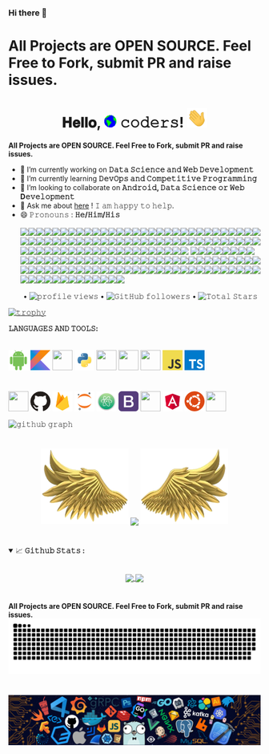 ### Hi there 👋

<!--
**ps-19/ps-19** is a ✨ _special_ ✨ repository because its `README.md` (this file) appears on your GitHub profile.


Here are some ideas to get you started:
-->

# All Projects are OPEN SOURCE. Feel Free to Fork, submit PR and raise issues.

<h1 align="center">
  𝐇𝐞𝐥𝐥𝐨, <a target="_blank">
    <img src="https://github.com/ps-19/ps-19/blob/master/GIF/Earth.gif" width="25px" style="max-width:100%;">
  </a> 𝚌𝚘𝚍𝚎𝚛𝚜! <a target="_blank">
    <img src="https://github.com/ps-19/ps-19/blob/master/GIF/Hi.gif" width="40px" style="max-width:100%;">
  </a>
  
</h1>

**All Projects are OPEN SOURCE. Feel Free to Fork, submit PR and raise issues.**

- 🔭 I’m currently working on **𝙳𝚊𝚝𝚊 𝚂𝚌𝚒𝚎𝚗𝚌𝚎 𝚊𝚗𝚍 𝚆𝚎𝚋 𝙳𝚎𝚟𝚎𝚕𝚘𝚙𝚖𝚎𝚗𝚝**
- 🌱 I’m currently learning **𝙳𝚎𝚟𝙾𝚙𝚜 𝚊𝚗𝚍 𝙲𝚘𝚖𝚙𝚎𝚝𝚒𝚝𝚒𝚟𝚎 𝙿𝚛𝚘𝚐𝚛𝚊𝚖𝚖𝚒𝚗𝚐**
- 👯 I’m looking to collaborate on **𝙰𝚗𝚍𝚛𝚘𝚒𝚍, 𝙳𝚊𝚝𝚊 𝚂𝚌𝚒𝚎𝚗𝚌𝚎 𝚘𝚛 𝚆𝚎𝚋 D𝚎𝚟𝚎𝚕𝚘𝚙𝚖𝚎𝚗𝚝**
- 💬 Ask me about [here](https://github.com/ps-19/ps-19/issues/3) ! 𝙸 𝚊𝚖 𝚑𝚊𝚙𝚙𝚢 𝚝𝚘 𝚑𝚎𝚕𝚙.
- 😄 𝙿𝚛𝚘𝚗𝚘𝚞𝚗𝚜 : **𝙷𝚎/𝙷𝚒𝚖/𝙷𝚒𝚜** 
<br></br> 
<img src="https://emojis.slackmojis.com/emojis/images/1495224255/2288/christmas_parrot.gif?1495224255" width="30"/><img src="https://emojis.slackmojis.com/emojis/images/1495224255/2288/christmas_parrot.gif?1495224255" width="30"/><img src="https://emojis.slackmojis.com/emojis/images/1495224255/2288/christmas_parrot.gif?1495224255" width="30"/><img src="https://emojis.slackmojis.com/emojis/images/1495224255/2288/christmas_parrot.gif?1495224255" width="30"/><img src="https://emojis.slackmojis.com/emojis/images/1495224255/2288/christmas_parrot.gif?1495224255" width="30"/><img src="https://emojis.slackmojis.com/emojis/images/1495224255/2288/christmas_parrot.gif?1495224255" width="30"/><img src="https://emojis.slackmojis.com/emojis/images/1495224255/2288/christmas_parrot.gif?1495224255" width="30"/><img src="https://emojis.slackmojis.com/emojis/images/1495224255/2288/christmas_parrot.gif?1495224255" width="30"/><img src="https://emojis.slackmojis.com/emojis/images/1495224255/2288/christmas_parrot.gif?1495224255" width="30"/><img src="https://emojis.slackmojis.com/emojis/images/1495224255/2288/christmas_parrot.gif?1495224255" width="30"/><img src="https://emojis.slackmojis.com/emojis/images/1495224255/2288/christmas_parrot.gif?1495224255" width="30"/><img src="https://emojis.slackmojis.com/emojis/images/1495224255/2288/christmas_parrot.gif?1495224255" width="30"/><img src="https://emojis.slackmojis.com/emojis/images/1495224255/2288/christmas_parrot.gif?1495224255" width="30"/><img src="https://emojis.slackmojis.com/emojis/images/1495224255/2288/christmas_parrot.gif?1495224255" width="30"/><img src="https://emojis.slackmojis.com/emojis/images/1495224255/2288/christmas_parrot.gif?1495224255" width="30"/><img src="https://emojis.slackmojis.com/emojis/images/1495224255/2288/christmas_parrot.gif?1495224255" width="30"/><img src="https://emojis.slackmojis.com/emojis/images/1495224255/2288/christmas_parrot.gif?1495224255" width="30"/><img src="https://emojis.slackmojis.com/emojis/images/1495224255/2288/christmas_parrot.gif?1495224255" width="30"/><img src="https://emojis.slackmojis.com/emojis/images/1495224255/2288/christmas_parrot.gif?1495224255" width="30"/><img src="https://emojis.slackmojis.com/emojis/images/1495224255/2288/christmas_parrot.gif?1495224255" width="30"/><img src="https://emojis.slackmojis.com/emojis/images/1495224255/2288/christmas_parrot.gif?1495224255" width="30"/><img src="https://emojis.slackmojis.com/emojis/images/1495224255/2288/christmas_parrot.gif?1495224255" width="30"/><img src="https://emojis.slackmojis.com/emojis/images/1495224255/2288/christmas_parrot.gif?1495224255" width="30"/><img src="https://emojis.slackmojis.com/emojis/images/1495224255/2288/christmas_parrot.gif?1495224255" width="30"/><img src="https://emojis.slackmojis.com/emojis/images/1495224255/2288/christmas_parrot.gif?1495224255" width="30"/><img src="https://emojis.slackmojis.com/emojis/images/1495224255/2288/christmas_parrot.gif?1495224255" width="30"/><img src="https://emojis.slackmojis.com/emojis/images/1495224255/2288/christmas_parrot.gif?1495224255" width="30"/><img src="https://emojis.slackmojis.com/emojis/images/1495224255/2288/christmas_parrot.gif?1495224255" width="30"/><img src="https://emojis.slackmojis.com/emojis/images/1495224255/2288/christmas_parrot.gif?1495224255" width="30"/><img src="https://emojis.slackmojis.com/emojis/images/1495224255/2288/christmas_parrot.gif?1495224255" width="30"/><img src="https://emojis.slackmojis.com/emojis/images/1495224255/2288/christmas_parrot.gif?1495224255" width="30"/><img src="https://emojis.slackmojis.com/emojis/images/1495224255/2288/christmas_parrot.gif?1495224255" width="30"/><img src="https://emojis.slackmojis.com/emojis/images/1495224255/2288/christmas_parrot.gif?1495224255" width="30"/><img src="https://emojis.slackmojis.com/emojis/images/1495224255/2288/christmas_parrot.gif?1495224255" width="30"/><img src="https://emojis.slackmojis.com/emojis/images/1495224255/2288/christmas_parrot.gif?1495224255" width="30"/><img src="https://emojis.slackmojis.com/emojis/images/1495224255/2288/christmas_parrot.gif?1495224255" width="30"/><img src="https://emojis.slackmojis.com/emojis/images/1495224255/2288/christmas_parrot.gif?1495224255" width="30"/><img src="https://emojis.slackmojis.com/emojis/images/1495224255/2288/christmas_parrot.gif?1495224255" width="30"/><img src="https://emojis.slackmojis.com/emojis/images/1495224255/2288/christmas_parrot.gif?1495224255" width="30"/><img src="https://emojis.slackmojis.com/emojis/images/1495224255/2288/christmas_parrot.gif?1495224255" width="30"/><img src="https://emojis.slackmojis.com/emojis/images/1495224255/2288/christmas_parrot.gif?1495224255" width="30"/><img src="https://emojis.slackmojis.com/emojis/images/1495224255/2288/christmas_parrot.gif?1495224255" width="30"/><img src="https://emojis.slackmojis.com/emojis/images/1495224255/2288/christmas_parrot.gif?1495224255" width="30"/><img src="https://emojis.slackmojis.com/emojis/images/1495224255/2288/christmas_parrot.gif?1495224255" width="30"/><img src="https://emojis.slackmojis.com/emojis/images/1495224255/2288/christmas_parrot.gif?1495224255" width="30"/><img src="https://emojis.slackmojis.com/emojis/images/1495224255/2288/christmas_parrot.gif?1495224255" width="30"/><img src="https://emojis.slackmojis.com/emojis/images/1495224255/2288/christmas_parrot.gif?1495224255" width="30"/><img src="https://emojis.slackmojis.com/emojis/images/1495224255/2288/christmas_parrot.gif?1495224255" width="30"/><img src="https://emojis.slackmojis.com/emojis/images/1495224255/2288/christmas_parrot.gif?1495224255" width="30"/><img src="https://emojis.slackmojis.com/emojis/images/1495224255/2288/christmas_parrot.gif?1495224255" width="30"/><img src="https://emojis.slackmojis.com/emojis/images/1495224255/2288/christmas_parrot.gif?1495224255" width="30"/><img src="https://emojis.slackmojis.com/emojis/images/1495224255/2288/christmas_parrot.gif?1495224255" width="30"/><img src="https://emojis.slackmojis.com/emojis/images/1495224255/2288/christmas_parrot.gif?1495224255" width="30"/><img src="https://emojis.slackmojis.com/emojis/images/1495224255/2288/christmas_parrot.gif?1495224255" width="30"/><img src="https://emojis.slackmojis.com/emojis/images/1495224255/2288/christmas_parrot.gif?1495224255" width="30"/><img src="https://emojis.slackmojis.com/emojis/images/1495224255/2288/christmas_parrot.gif?1495224255" width="30"/><img src="https://emojis.slackmojis.com/emojis/images/1495224255/2288/christmas_parrot.gif?1495224255" width="30"/><img src="https://emojis.slackmojis.com/emojis/images/1495224255/2288/christmas_parrot.gif?1495224255" width="30"/><img src="https://emojis.slackmojis.com/emojis/images/1495224255/2288/christmas_parrot.gif?1495224255" width="30"/><img src="https://emojis.slackmojis.com/emojis/images/1495224255/2288/christmas_parrot.gif?1495224255" width="30"/><img src="https://emojis.slackmojis.com/emojis/images/1495224255/2288/christmas_parrot.gif?1495224255" width="30"/><img src="https://emojis.slackmojis.com/emojis/images/1495224255/2288/christmas_parrot.gif?1495224255" width="30"/><img src="https://emojis.slackmojis.com/emojis/images/1495224255/2288/christmas_parrot.gif?1495224255" width="30"/><img src="https://emojis.slackmojis.com/emojis/images/1495224255/2288/christmas_parrot.gif?1495224255" width="30"/><img src="https://emojis.slackmojis.com/emojis/images/1495224255/2288/christmas_parrot.gif?1495224255" width="30"/><img src="https://emojis.slackmojis.com/emojis/images/1495224255/2288/christmas_parrot.gif?1495224255" width="30"/><img src="https://emojis.slackmojis.com/emojis/images/1495224255/2288/christmas_parrot.gif?1495224255" width="30"/><img src="https://emojis.slackmojis.com/emojis/images/1495224255/2288/christmas_parrot.gif?1495224255" width="30"/><img src="https://emojis.slackmojis.com/emojis/images/1495224255/2288/christmas_parrot.gif?1495224255" width="30"/><img src="https://emojis.slackmojis.com/emojis/images/1495224255/2288/christmas_parrot.gif?1495224255" width="30"/><img src="https://emojis.slackmojis.com/emojis/images/1495224255/2288/christmas_parrot.gif?1495224255" width="30"/><img src="https://emojis.slackmojis.com/emojis/images/1495224255/2288/christmas_parrot.gif?1495224255" width="30"/><img src="https://emojis.slackmojis.com/emojis/images/1495224255/2288/christmas_parrot.gif?1495224255" width="30"/><img src="https://emojis.slackmojis.com/emojis/images/1495224255/2288/christmas_parrot.gif?1495224255" width="30"/><img src="https://emojis.slackmojis.com/emojis/images/1495224255/2288/christmas_parrot.gif?1495224255" width="30"/><img src="https://emojis.slackmojis.com/emojis/images/1495224255/2288/christmas_parrot.gif?1495224255" width="30"/><img src="https://emojis.slackmojis.com/emojis/images/1495224255/2288/christmas_parrot.gif?1495224255" width="30"/><img src="https://emojis.slackmojis.com/emojis/images/1495224255/2288/christmas_parrot.gif?1495224255" width="30"/><img src="https://emojis.slackmojis.com/emojis/images/1495224255/2288/christmas_parrot.gif?1495224255" width="30"/><img src="https://emojis.slackmojis.com/emojis/images/1495224255/2288/christmas_parrot.gif?1495224255" width="30"/><img src="https://emojis.slackmojis.com/emojis/images/1495224255/2288/christmas_parrot.gif?1495224255" width="30"/>
<img src="https://emojis.slackmojis.com/emojis/images/1593555389/9579/blob_excited.gif?1593555389" width="30px"><img src="https://emojis.slackmojis.com/emojis/images/1593555389/9579/blob_excited.gif?1593555389" width="30px"><img src="https://emojis.slackmojis.com/emojis/images/1593555389/9579/blob_excited.gif?1593555389" width="30px"><img src="https://emojis.slackmojis.com/emojis/images/1593555389/9579/blob_excited.gif?1593555389" width="30px"><img src="https://emojis.slackmojis.com/emojis/images/1593555389/9579/blob_excited.gif?1593555389" width="30px"><img src="https://emojis.slackmojis.com/emojis/images/1593555389/9579/blob_excited.gif?1593555389" width="30px"><img src="https://emojis.slackmojis.com/emojis/images/1593555389/9579/blob_excited.gif?1593555389" width="30px"><img src="https://emojis.slackmojis.com/emojis/images/1593555389/9579/blob_excited.gif?1593555389" width="30px"><img src="https://emojis.slackmojis.com/emojis/images/1593555389/9579/blob_excited.gif?1593555389" width="30px"><img src="https://emojis.slackmojis.com/emojis/images/1593555389/9579/blob_excited.gif?1593555389" width="30px"><img src="https://emojis.slackmojis.com/emojis/images/1593555389/9579/blob_excited.gif?1593555389" width="30px"><img src="https://emojis.slackmojis.com/emojis/images/1593555389/9579/blob_excited.gif?1593555389" width="30px"><img src="https://emojis.slackmojis.com/emojis/images/1593555389/9579/blob_excited.gif?1593555389" width="30px"><img src="https://emojis.slackmojis.com/emojis/images/1593555389/9579/blob_excited.gif?1593555389" width="30px"><img src="https://emojis.slackmojis.com/emojis/images/1593555389/9579/blob_excited.gif?1593555389" width="30px"><img src="https://emojis.slackmojis.com/emojis/images/1593555389/9579/blob_excited.gif?1593555389" width="30px"><img src="https://emojis.slackmojis.com/emojis/images/1593555389/9579/blob_excited.gif?1593555389" width="30px"><img src="https://emojis.slackmojis.com/emojis/images/1593555389/9579/blob_excited.gif?1593555389" width="30px"><img src="https://emojis.slackmojis.com/emojis/images/1593555389/9579/blob_excited.gif?1593555389" width="30px"><img src="https://emojis.slackmojis.com/emojis/images/1593555389/9579/blob_excited.gif?1593555389" width="30px"><img src="https://emojis.slackmojis.com/emojis/images/1593555389/9579/blob_excited.gif?1593555389" width="30px"><img src="https://emojis.slackmojis.com/emojis/images/1593555389/9579/blob_excited.gif?1593555389" width="30px"><img src="https://emojis.slackmojis.com/emojis/images/1593555389/9579/blob_excited.gif?1593555389" width="30px"><img src="https://emojis.slackmojis.com/emojis/images/1593555389/9579/blob_excited.gif?1593555389" width="30px"><img src="https://emojis.slackmojis.com/emojis/images/1593555389/9579/blob_excited.gif?1593555389" width="30px"><img src="https://emojis.slackmojis.com/emojis/images/1593555389/9579/blob_excited.gif?1593555389" width="30px"><img src="https://emojis.slackmojis.com/emojis/images/1593555389/9579/blob_excited.gif?1593555389" width="30px"><img src="https://emojis.slackmojis.com/emojis/images/1593555389/9579/blob_excited.gif?1593555389" width="30px"><img src="https://emojis.slackmojis.com/emojis/images/1593555389/9579/blob_excited.gif?1593555389" width="30px"><img src="https://emojis.slackmojis.com/emojis/images/1593555389/9579/blob_excited.gif?1593555389" width="30px"><img src="https://emojis.slackmojis.com/emojis/images/1593555389/9579/blob_excited.gif?1593555389" width="30px"><img src="https://emojis.slackmojis.com/emojis/images/1593555389/9579/blob_excited.gif?1593555389" width="30px"><img src="https://emojis.slackmojis.com/emojis/images/1593555389/9579/blob_excited.gif?1593555389" width="30px"><img src="https://emojis.slackmojis.com/emojis/images/1593555389/9579/blob_excited.gif?1593555389" width="30px"><img src="https://emojis.slackmojis.com/emojis/images/1593555389/9579/blob_excited.gif?1593555389" width="30px"><img src="https://emojis.slackmojis.com/emojis/images/1593555389/9579/blob_excited.gif?1593555389" width="30px"><img src="https://emojis.slackmojis.com/emojis/images/1593555389/9579/blob_excited.gif?1593555389" width="30px"><img src="https://emojis.slackmojis.com/emojis/images/1593555389/9579/blob_excited.gif?1593555389" width="30px"><img src="https://emojis.slackmojis.com/emojis/images/1593555389/9579/blob_excited.gif?1593555389" width="30px"><img src="https://emojis.slackmojis.com/emojis/images/1593555389/9579/blob_excited.gif?1593555389" width="30px"><img src="https://emojis.slackmojis.com/emojis/images/1593555389/9579/blob_excited.gif?1593555389" width="30px"><img src="https://emojis.slackmojis.com/emojis/images/1593555389/9579/blob_excited.gif?1593555389" width="30px"><img src="https://emojis.slackmojis.com/emojis/images/1593555389/9579/blob_excited.gif?1593555389" width="30px"><img src="https://emojis.slackmojis.com/emojis/images/1593555389/9579/blob_excited.gif?1593555389" width="30px"><img src="https://emojis.slackmojis.com/emojis/images/1593555389/9579/blob_excited.gif?1593555389" width="30px"><img src="https://emojis.slackmojis.com/emojis/images/1593555389/9579/blob_excited.gif?1593555389" width="30px"><img src="https://emojis.slackmojis.com/emojis/images/1593555389/9579/blob_excited.gif?1593555389" width="30px"><img src="https://emojis.slackmojis.com/emojis/images/1593555389/9579/blob_excited.gif?1593555389" width="30px"><img src="https://emojis.slackmojis.com/emojis/images/1593555389/9579/blob_excited.gif?1593555389" width="30px"><img src="https://emojis.slackmojis.com/emojis/images/1593555389/9579/blob_excited.gif?1593555389" width="30px"><img src="https://emojis.slackmojis.com/emojis/images/1593555389/9579/blob_excited.gif?1593555389" width="30px"><img src="https://emojis.slackmojis.com/emojis/images/1593555389/9579/blob_excited.gif?1593555389" width="30px"><img src="https://emojis.slackmojis.com/emojis/images/1593555389/9579/blob_excited.gif?1593555389" width="30px"><img src="https://emojis.slackmojis.com/emojis/images/1593555389/9579/blob_excited.gif?1593555389" width="30px"><img src="https://emojis.slackmojis.com/emojis/images/1593555389/9579/blob_excited.gif?1593555389" width="30px"><img src="https://emojis.slackmojis.com/emojis/images/1593555389/9579/blob_excited.gif?1593555389" width="30px"><img src="https://emojis.slackmojis.com/emojis/images/1593555389/9579/blob_excited.gif?1593555389" width="30px"><img src="https://emojis.slackmojis.com/emojis/images/1593555389/9579/blob_excited.gif?1593555389" width="30px"><img src="https://emojis.slackmojis.com/emojis/images/1593555389/9579/blob_excited.gif?1593555389" width="30px"><img src="https://emojis.slackmojis.com/emojis/images/1593555389/9579/blob_excited.gif?1593555389" width="30px"><img src="https://emojis.slackmojis.com/emojis/images/1593555389/9579/blob_excited.gif?1593555389" width="30px"><img src="https://emojis.slackmojis.com/emojis/images/1593555389/9579/blob_excited.gif?1593555389" width="30px"><img src="https://emojis.slackmojis.com/emojis/images/1593555389/9579/blob_excited.gif?1593555389" width="30px"><img src="https://emojis.slackmojis.com/emojis/images/1593555389/9579/blob_excited.gif?1593555389" width="30px"><img src="https://emojis.slackmojis.com/emojis/images/1593555389/9579/blob_excited.gif?1593555389" width="30px"><img src="https://emojis.slackmojis.com/emojis/images/1593555389/9579/blob_excited.gif?1593555389" width="30px"><img src="https://emojis.slackmojis.com/emojis/images/1593555389/9579/blob_excited.gif?1593555389" width="30px"><img src="https://emojis.slackmojis.com/emojis/images/1593555389/9579/blob_excited.gif?1593555389" width="30px"><img src="https://emojis.slackmojis.com/emojis/images/1593555389/9579/blob_excited.gif?1593555389" width="30px"><img src="https://emojis.slackmojis.com/emojis/images/1593555389/9579/blob_excited.gif?1593555389" width="30px"><img src="https://emojis.slackmojis.com/emojis/images/1593555389/9579/blob_excited.gif?1593555389" width="30px"><img src="https://emojis.slackmojis.com/emojis/images/1593555389/9579/blob_excited.gif?1593555389" width="30px"><img src="https://emojis.slackmojis.com/emojis/images/1593555389/9579/blob_excited.gif?1593555389" width="30px"><img src="https://emojis.slackmojis.com/emojis/images/1593555389/9579/blob_excited.gif?1593555389" width="30px"><img src="https://emojis.slackmojis.com/emojis/images/1593555389/9579/blob_excited.gif?1593555389" width="30px"><img src="https://emojis.slackmojis.com/emojis/images/1593555389/9579/blob_excited.gif?1593555389" width="30px"><img src="https://emojis.slackmojis.com/emojis/images/1593555389/9579/blob_excited.gif?1593555389" width="30px"><img src="https://emojis.slackmojis.com/emojis/images/1593555389/9579/blob_excited.gif?1593555389" width="30px"><img src="https://emojis.slackmojis.com/emojis/images/1593555389/9579/blob_excited.gif?1593555389" width="30px"><img src="https://emojis.slackmojis.com/emojis/images/1593555389/9579/blob_excited.gif?1593555389" width="30px"><img src="https://emojis.slackmojis.com/emojis/images/1593555389/9579/blob_excited.gif?1593555389" width="30px"><p align="center"> 
•  <img src="https://gpvc.arturio.dev/ps-19" alt="𝚙𝚛𝚘𝚏𝚒𝚕𝚎 𝚟𝚒𝚎𝚠𝚜">  •  <img alt="𝙶𝚒𝚝𝙷𝚞𝚋 𝚏𝚘𝚕𝚕𝚘𝚠𝚎𝚛𝚜" src="https://img.shields.io/github/followers/ps-19?label=Followers&style=social">  •  <img src="https://img.shields.io/github/stars/ps-19?label=Stars" alt="𝚃𝚘𝚝𝚊𝚕 𝚂𝚝𝚊𝚛𝚜">   
</p>  

[![𝚝𝚛𝚘𝚙𝚑𝚢](https://github-profile-trophy.vercel.app/?username=ps-19&column=8&margin-w=15&margin-h=15&no-bg=true&no-frame=true&theme=juicyfresh)](https://github.com/ps-19)

**𝙻𝙰𝙽𝙶𝚄𝙰𝙶𝙴𝚂 𝙰𝙽𝙳 𝚃𝙾𝙾𝙻𝚂:**  
<br/>
<br/>
<code><img height="40" width="40" src="https://raw.githubusercontent.com/github/explore/80688e429a7d4ef2fca1e82350fe8e3517d3494d/topics/android/android.png"></code>
<code><img height="40" width="40" src="https://raw.githubusercontent.com/github/explore/80688e429a7d4ef2fca1e82350fe8e3517d3494d/topics/kotlin/kotlin.png"></code>
<code><img height="40" width="40" src="https://images.vexels.com/media/users/3/166401/isolated/preview/b82aa7ac3f736dd78570dd3fa3fa9e24-java-programming-language-icon-by-vexels.png"></code>
<code><img height="40" width="40" src="https://raw.githubusercontent.com/github/explore/80688e429a7d4ef2fca1e82350fe8e3517d3494d/topics/python/python.png"></code>
<code><img height="40" width="40" src="https://www.naveedashfaq.me/img/c++.png"></code>
<code><img height="40" width="40" src="https://cdn.iconscout.com/icon/free/png-512/c-programming-569564.png"></code>
<code><img height="40" width="40" src="https://cdn.iconscout.com/icon/free/png-256/css-131-722685.png"></code>
<code><img height="40" width="40" src="https://raw.githubusercontent.com/github/explore/80688e429a7d4ef2fca1e82350fe8e3517d3494d/topics/javascript/javascript.png"></code>
<code><img height="40" width="40" src="https://raw.githubusercontent.com/github/explore/80688e429a7d4ef2fca1e82350fe8e3517d3494d/topics/typescript/typescript.png"></code>
# 
<code><img height="40" width="40" src="https://upload.wikimedia.org/wikipedia/commons/thumb/3/3f/Git_icon.svg/1024px-Git_icon.svg.png"></code>
<code><img height="40" width="40" src="https://raw.githubusercontent.com/github/explore/80688e429a7d4ef2fca1e82350fe8e3517d3494d/topics/github-api/github-api.png"></code>
<code><img height="40" width="40" src="https://raw.githubusercontent.com/github/explore/80688e429a7d4ef2fca1e82350fe8e3517d3494d/topics/firebase/firebase.png"></code>
<code><img height="40" width="40" src="https://raw.githubusercontent.com/github/explore/80688e429a7d4ef2fca1e82350fe8e3517d3494d/topics/jupyter-notebook/jupyter-notebook.png"></code>
<code><img height="40" width="40" src="https://raw.githubusercontent.com/github/explore/80688e429a7d4ef2fca1e82350fe8e3517d3494d/topics/atom/atom.png"></code>
<code><img height="40" width="40" src="https://raw.githubusercontent.com/github/explore/80688e429a7d4ef2fca1e82350fe8e3517d3494d/topics/bootstrap/bootstrap.png"></code>
<code><img height="40" width="40" src="https://encrypted-tbn0.gstatic.com/images?q=tbn:ANd9GcRT1PKsfJXnxOqnTRiIZ8VcdJDYBXD-qZnnpw&usqp=CAU"></code>
<code><img height="40" width="40" src="https://raw.githubusercontent.com/github/explore/80688e429a7d4ef2fca1e82350fe8e3517d3494d/topics/angular/angular.png"></code>
<code><img height="40" width="40" src="https://raw.githubusercontent.com/github/explore/80688e429a7d4ef2fca1e82350fe8e3517d3494d/topics/ubuntu/ubuntu.png"></code>
<code><img height="40" width="40" src="https://cdn.iconscout.com/icon/free/png-512/mongodb-3-1175138.png"></code>
<br/>


![𝚐𝚒𝚝𝚑𝚞𝚋 𝚐𝚛𝚊𝚙𝚑](https://activity-graph.herokuapp.com/graph?username=ps-19&theme=react-dark&hide_border=true&area=true)

#

<p align="center">
  <a>
    <img height="150" width="175" src="https://github.com/ps-19/ps-19/blob/master/PNG/left.png" alt="">
    <img align="center" src="https://github-readme-streak-stats.herokuapp.com/?user=ps-19&theme=dark&hide_border=true"/>
    <img height="150" width="175" src="https://github.com/ps-19/ps-19/blob/master/PNG/right.png">
  </a>
</p>

#

<details open="">
<summary>
  <g-emoji class="g-emoji" alias="chart_with_upwards_trend" fallback-src="https://github.githubassets.com/images/icons/emoji/unicode/1f4c8.png">📈</g-emoji>
  <strong>𝙶𝚒𝚝𝚑𝚞𝚋 𝚂𝚝𝚊𝚝𝚜 : </strong>
</summary>
<br>

<p align="center">
  <a href="https://github.com/ps-19">
    <img align="center" src="https://github-readme-stats.vercel.app/api?username=ps-19&show_icons=true&hide_border=true&title_color=94b4a4&amp&icon_color=FFFFFF&amp&text_color=FFFFFF&amp&bg_color=000000&count_private=true&include_all_commits=true"/>
  </a>
  <a href="https://github.com/ps-19">
    <img align="center" height="195px" src="https://github-readme-stats.vercel.app/api/top-langs/?username=ps-19&text_color=FFFFFF&bg_color=000000&title_color=94b4a4&langs_count=15&layout=compact&hide_border=true" />
  </a>
</p>
</details>

#
#
**All Projects are OPEN SOURCE. Feel Free to Fork, submit PR and raise issues.**
![𝙶𝚒𝚝𝚑𝚞𝚋 𝙲𝚘𝚗𝚝𝚛𝚒𝚋𝚞𝚝𝚒𝚘𝚗 𝙶𝚛𝚊𝚙𝚑](https://github.com/ps-19/ps-19/blob/main/game.svg)

#
#



![footer](https://github.com/ps-19/ps-19/blob/master/PNG/footer.png)
